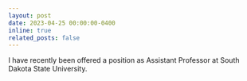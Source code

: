 ```yaml
---
layout: post
date: 2023-04-25 00:00:00-0400
inline: true
related_posts: false
---
```


I have recently been offered a position as Assistant Professor at South Dakota State University.